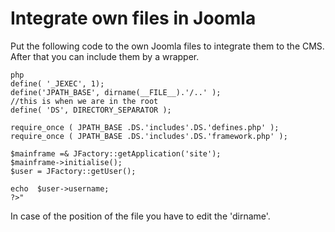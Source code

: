 # Integrate own files in Joomla
<!-- date: 2015-09-24 00:00:00 -->
<!-- category: joomla -->
<!-- tags: Joomla -->
Put the following code to the own Joomla files to integrate them to the CMS. After that you can include them by a wrapper.

    php
    define( '_JEXEC', 1);
    define('JPATH_BASE', dirname(__FILE__).'/..' );
    //this is when we are in the root
    define( 'DS', DIRECTORY_SEPARATOR );

    require_once ( JPATH_BASE .DS.'includes'.DS.'defines.php' );
    require_once ( JPATH_BASE .DS.'includes'.DS.'framework.php' );

    $mainframe =& JFactory::getApplication('site');
    $mainframe->initialise();
    $user = JFactory::getUser();

    echo  $user->username;
    ?>"
In case of the position of the file you have to edit the 'dirname'.
